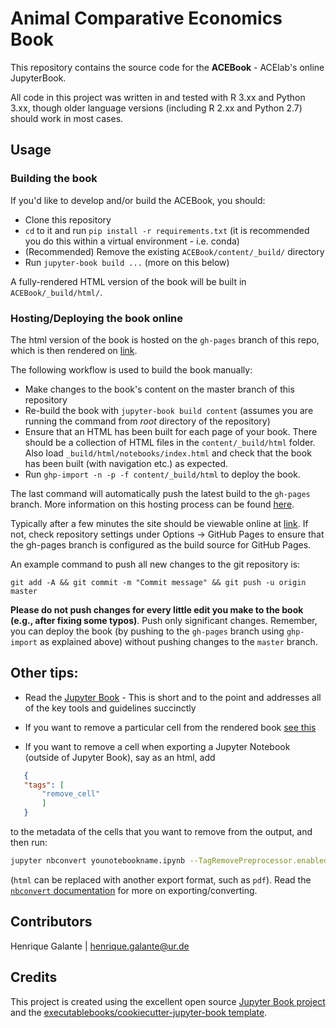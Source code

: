 # Animal Comparative Economics Book

This repository contains the source code for the **ACEBook** - ACElab's online JupyterBook.

All code in this project was written in and tested with R 3.xx and Python 3.xx, though older language versions (including R 2.xx and Python 2.7) should work in most cases.

## Usage

### Building the book

If you'd like to develop and/or build the ACEBook, you should:

- Clone this repository
- `cd` to it and run `pip install -r requirements.txt` (it is recommended you do this within a virtual environment - i.e. conda)
- (Recommended) Remove the existing `ACEBook/content/_build/` directory
- Run `jupyter-book build ...` (more on this below)

A fully-rendered HTML version of the book will be built in `ACEBook/_build/html/`.

### Hosting/Deploying the book online

The html version of the book is hosted on the `gh-pages` branch of this repo, which is then rendered on [link](link). 

The following workflow is used to build the book manually:

- Make changes to the book's content on the master branch of this repository
- Re-build the book with `jupyter-book build content` (assumes you are running the command from *root* directory of the repository)
- Ensure that an HTML has been built for each page of your book. There should be a collection of HTML files in the `content/_build/html` folder. Also load `_build/html/notebooks/index.html` and check that the book has been built (with navigation etc.) as expected. 
- Run `ghp-import -n -p -f content/_build/html` to deploy the book.
 
The last command will automatically push the latest build to the `gh-pages` branch. More information on this hosting process can be found [here](https://jupyterbook.org/publish/gh-pages.html#manually-host-your-book-with-github-pages).

Typically after a few minutes the site should be viewable online at [link](link). If not, check repository settings under Options -> GitHub Pages to ensure that the gh-pages branch is configured as the build source for GitHub Pages.

An example command to push all new changes to the git repository is:

`git add -A && git commit -m "Commit message" && git push -u origin master`

**Please do not push changes for every little edit you make to the book (e.g., after fixing some typos)**. Push only significant changes. Remember, you can deploy the book (by pushing to the `gh-pages` branch using `ghp-import` as explained above) without pushing changes to the `master` branch.

## Other tips:

* Read the [Jupyter Book](https://jupyterbook.org/intro.html) - This is short and to the point and addresses all of the key tools and guidelines succinctly 

* If you want to remove a particular cell from the rendered book [see this](https://jupyterbook.org/interactive/hiding.html#removing-code-cell-content)
  
* If you want to remove a cell when exporting a Jupyter Notebook (outside of Jupyter Book), say as an html, add 
 ```json
    {
    "tags": [
        "remove_cell"
        ]
    }
```
to the metadata of the cells that you want to remove from the output, and then run: 
  ```bash
  jupyter nbconvert younotebookname.ipynb --TagRemovePreprocessor.enabled=True --TagRemovePreprocessor.remove_cell_tags="['remove_cell']" --to html
  ```
  (`html` can be replaced with another export format, such as `pdf`). Read the [`nbconvert` documentation](https://nbconvert.readthedocs.io/en/latest/index.html) for more on exporting/converting.

## Contributors

Henrique Galante | henrique.galante@ur.de

## Credits

This project is created using the excellent open source [Jupyter Book project](https://jupyterbook.org/) and the [executablebooks/cookiecutter-jupyter-book template](https://github.com/executablebooks/cookiecutter-jupyter-book).